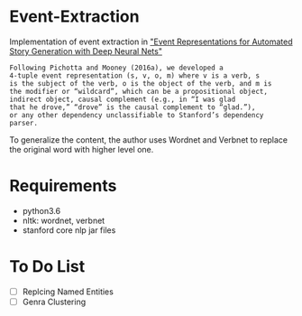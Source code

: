 # Event-Extraction

Implementation of event extraction in ["Event Representations for Automated Story Generation with Deep Neural Nets"](https://arxiv.org/pdf/1706.01331.pdf)
```
Following Pichotta and Mooney (2016a), we developed a
4-tuple event representation (s, v, o, m) where v is a verb, s
is the subject of the verb, o is the object of the verb, and m is
the modifier or “wildcard”, which can be a propositional object,
indirect object, causal complement (e.g., in “I was glad
that he drove,” “drove” is the causal complement to “glad.”),
or any other dependency unclassifiable to Stanford’s dependency
parser.
```
To generalize the content, the author uses Wordnet and Verbnet to replace the original word with higher level one. 

Requirements
=========
- python3.6
- nltk: wordnet, verbnet
- stanford core nlp jar files

To Do List
=========
- [ ] Replcing Named Entities
- [ ] Genra Clustering

